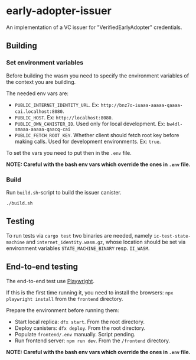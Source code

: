 # early-adopter-issuer
An implementation of a VC issuer for "VerifiedEarlyAdopter" credentials.

## Building

### Set environment variables

Before building the wasm you need to specify the environment variables of the context you are building.

The needed env vars are:

* `PUBLIC_INTERNET_IDENTITY_URL`. Ex: `http://bnz7o-iuaaa-aaaaa-qaaaa-cai.localhost:8080`.
* `PUBLIC_HOST`. Ex: `http://localhost:8080`.
* `PUBLIC_OWN_CANISTER_ID`. Used only for local development. Ex: `bw4dl-smaaa-aaaaa-qaacq-cai`
* `PUBLIC_FETCH_ROOT_KEY`. Whether client should fetch root key before making calls. Used for development environments. Ex: `true`.

To set the vars you need to put then in the `.env` file.

**NOTE: Careful with the bash env vars which override the ones in `.env` file.**

### Build

Run `build.sh`-script to build the issuer canister.

```shell
./build.sh
```

## Testing

To run tests via `cargo test` two binaries are needed, namely `ic-test-state-machine` and `internet_identity.wasm.gz`, 
whose location should be set via environment variables `STATE_MACHINE_BINARY` resp. `II_WASM`.

## End-to-end testing

The end-to-end test use [Playwright](https://playwright.dev/).

If this is the first time running it, you need to install the browsers: `npx playwright install` from the `frontend` directory.

Prepare the environment before running them:

* Start local replica: `dfx start`. From the root directory.
* Deploy canisters: `dfx deploy`. From the root directory.
* Populate `frontend/.env` manually. Script pending.
* Run frontend server: `npm run dev`. From the `/frontend` directory.

**NOTE: Careful with the bash env vars which override the ones in `.env` file.**
